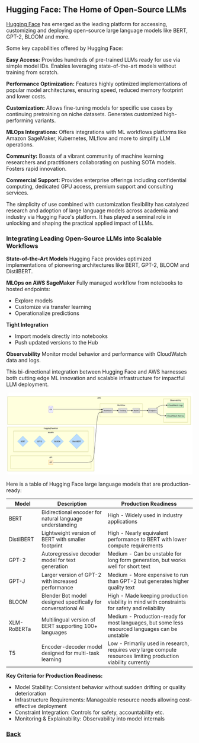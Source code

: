 ## Hugging Face: The Home of Open-Source LLMs

[Hugging Face](https://huggingface.co/) has emerged as the leading platform for accessing, customizing and deploying open-source large language models like BERT, GPT-2, BLOOM and more.

Some key capabilities offered by Hugging Face:

**Easy Access:** Provides hundreds of pre-trained LLMs ready for use via simple model IDs. Enables leveraging state-of-the-art models without training from scratch.

**Performance Optimization:** Features highly optimized implementations of popular model architectures, ensuring speed, reduced memory footprint and lower costs.

**Customization:** Allows fine-tuning models for specific use cases by continuing pretraining on niche datasets. Generates customized high-performing variants.

**MLOps Integrations:** Offers integrations with ML workflows platforms like Amazon SageMaker, Kubernetes, MLflow and more to simplify LLM operations.

**Community:** Boasts of a vibrant community of machine learning researchers and practitioners collaborating on pushing SOTA models. Fosters rapid innovation.

**Commercial Support:** Provides enterprise offerings including confidential computing, dedicated GPU access, premium support and consulting services.

The simplicity of use combined with customization flexibility has catalyzed research and adoption of large language models across academia and industry via Hugging Face's platform. It has played a seminal role in unlocking and shaping the practical applied impact of LLMs.



### Integrating Leading Open-Source LLMs into Scalable Workflows

**State-of-the-Art Models**
Hugging Face provides optimized implementations of pioneering architectures like BERT, GPT-2, BLOOM and DistilBERT.


**MLOps on AWS SageMaker**
Fully managed workflow from notebooks to hosted endpoints:
- Explore models
- Customize via transfer learning
- Operationalize predictions


**Tight Integration**
- Import models directly into notebooks
- Push updated versions to the Hub


**Observability**
Monitor model behavior and performance with CloudWatch data and logs.


This bi-directional integration between Hugging Face and AWS harnesses both cutting edge ML innovation and scalable infrastructure for impactful LLM deployment.

![img_12.png](..%2Fimages%2Fimg_12.png)

Here is a table of Hugging Face large language models that are production-ready:

| Model | Description | Production Readiness |
|-|-|-|
| BERT | Bidirectional encoder for natural language understanding | High - Widely used in industry applications |
| DistilBERT | Lightweight version of BERT with smaller footprint | High - Nearly equivalent performance to BERT with lower compute requirements |
| GPT-2 | Autoregressive decoder model for text generation | Medium - Can be unstable for long form generation, but works well for short text |
| GPT-J | Larger version of GPT-2 with increased performance | Medium - More expensive to run than GPT-2 but generates higher quality text |  
| BLOOM | Blender Bot model designed specifically for conversational AI | High - Made keeping production viability in mind with constraints for safety and reliability |
| XLM-RoBERTa | Multilingual version of BERT supporting 100+ languages | Medium - Production-ready for most languages, but some less resourced languages can be unstable |
| T5 | Encoder-decoder model designed for multi-task learning | Low - Primarily used in research, requires very large compute resources limiting production viability currently |

**Key Criteria for Production Readiness:**

- Model Stability: Consistent behavior without sudden drifting or quality deterioration
- Infrastructure Requirements: Manageable resource needs allowing cost-effective deployment
- Constraint Integration: Controls for safety, accountability etc.
- Monitoring & Explainability: Observability into model internals


### [Back](..%2Freadme.md)